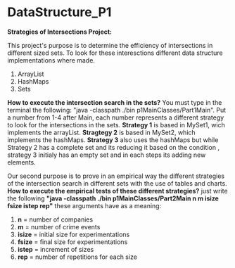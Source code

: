 # DataStructure_P1
**Strategies of Intersections Project:**

This project's purpose is to determine the efficiency of intersections in different sized sets. 
To look for these interesctions different data structure implementations where made.
  1. ArrayList
  2. HashMaps
  3. Sets
  
**How to execute the intersection search in the sets?**
 You must type in the terminal the following: "java -classpath ./bin p1MainClasses/Part1Main".
Put a number from 1-4 after Main, each number represents a different strategy to look for the intersections in the sets. 
**Strategy 1** is based in MySet1, wich implements the arrayList. **Stragtegy 2** is based in MySet2, which implements the hashMaps. 
**Strategy 3** also uses the hashMaps but while Strategy 2 has a complete set and its reducing it based on the condition , strategy 3 initialy has an empty set and 
in each steps its adding new elements.

Our second purpose is to prove in an empirical way the different strategies of the intersection search in different sets with the use of tables and charts.
**How to execute the empirical tests of these different strategies?**
just write the following **"java -classpath ./bin p1MainClasses/Part2Main n m isize fsize istep rep"**
these arguments have as a meaning:
1. **n** = number of companies
2. **m** = number of crime events
3. **isize** = initial size for experimentations
4. **fsize** = final size for experimentations
5. **istep** = increment of sizes
6. **rep** = number of repetitions for each size 

